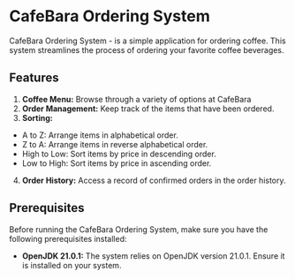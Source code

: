 # CafeBara Ordering System

CafeBara Ordering System - is a simple application for ordering coffee. This system streamlines the process of ordering your favorite coffee beverages.

## Features

1. **Coffee Menu:** Browse through a variety of options at CafeBara
2. **Order Management:** Keep track of the items that have been ordered.
3. **Sorting:**
  - A to Z: Arrange items in alphabetical order.
  - Z to A: Arrange items in reverse alphabetical order.
  - High to Low: Sort items by price in descending order.
  - Low to High: Sort items by price in ascending order.
4. **Order History:** Access a record of confirmed orders in the order history.

## Prerequisites

Before running the CafeBara Ordering System, make sure you have the following prerequisites installed:

- **OpenJDK 21.0.1:** The system relies on OpenJDK version 21.0.1. Ensure it is installed on your system.